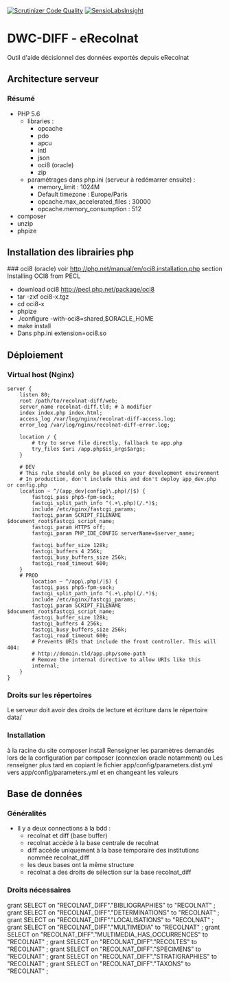 [![Scrutinizer Code Quality](https://scrutinizer-ci.com/g/e-ReColNat/recolnat-diff/badges/quality-score.png?b=master)](https://scrutinizer-ci.com/g/e-ReColNat/recolnat-diff/?branch=master) [![SensioLabsInsight](https://insight.sensiolabs.com/projects/9912d656-fcc3-46d7-b414-3b243b3501b1/mini.png)](https://insight.sensiolabs.com/projects/9912d656-fcc3-46d7-b414-3b243b3501b1)

# DWC-DIFF - eRecolnat
Outil d'aide décisionnel des données exportés depuis eRecolnat

## Architecture serveur
### Résumé
* PHP 5.6
    * libraries : 
        * opcache
        * pdo
        * apcu
        * intl
        * json
        * oci8 (oracle)
        * zip
    * paramétrages dans php.ini (serveur à redémarrer ensuite) : 
        * memory_limit : 1024M
        * Default timezone : Europe/Paris
        * opcache.max_accelerated_files : 30000
        * opcache.memory_consumption : 512
* composer
* unzip
* phpize

## Installation des librairies php 
### oci8 (oracle)
voir http://php.net/manual/en/oci8.installation.php section Installing OCI8 from PECL
* download oci8 http://pecl.php.net/package/oci8
* tar -zxf oci8-x.tgz
* cd oci8-x
* phpize
* ./configure -with-oci8=shared,$ORACLE_HOME
* make install
* Dans php.ini extension=oci8.so

## Déploiement
### Virtual host (Nginx)

    server {
        listen 80;
        root /path/to/recolnat-diff/web;
        server_name recolnat-diff.tld; # à modifier
        index index.php index.html;
        access_log /var/log/nginx/recolnat-diff-access.log;
        error_log /var/log/nginx/recolnat-diff-error.log;
        
        location / {
            # try to serve file directly, fallback to app.php
            try_files $uri /app.php$is_args$args;
        }

        # DEV
        # This rule should only be placed on your development environment
        # In production, don't include this and don't deploy app_dev.php or config.php
        location ~ ^/(app_dev|config)\.php(/|$) {
            fastcgi_pass php5-fpm-sock;
            fastcgi_split_path_info ^(.+\.php)(/.*)$;
            include /etc/nginx/fastcgi_params;
            fastcgi_param SCRIPT_FILENAME $document_root$fastcgi_script_name;
            fastcgi_param HTTPS off;
            fastcgi_param PHP_IDE_CONFIG serverName=$server_name;
            
            fastcgi_buffer_size 128k;
            fastcgi_buffers 4 256k;
            fastcgi_busy_buffers_size 256k;
            fastcgi_read_timeout 600;
        }
        # PROD
            location ~ ^/app\.php(/|$) {
            fastcgi_pass php5-fpm-sock;
            fastcgi_split_path_info ^(.+\.php)(/.*)$;
            include /etc/nginx/fastcgi_params;
            fastcgi_param SCRIPT_FILENAME $document_root$fastcgi_script_name;
            fastcgi_buffer_size 128k;
            fastcgi_buffers 4 256k;
            fastcgi_busy_buffers_size 256k;
            fastcgi_read_timeout 600;
            # Prevents URIs that include the front controller. This will 404:
            # http://domain.tld/app.php/some-path
            # Remove the internal directive to allow URIs like this
            internal;
        }
    }    
    
### Droits sur les répertoires
Le serveur doit avoir des droits de lecture et écriture dans le répertoire data/

### Installation
à la racine du site
composer install
Renseigner les paramètres demandés lors de la configuration par composer (connexion oracle notamment) ou
Les renseigner plus tard en copiant le fichier app/config/parameters.dist.yml vers app/config/parameters.yml et en changeant les valeurs

## Base de données
### Généralités
* Il y a deux connections à la bdd :
    * recolnat et diff (base buffer)
    * recolnat accède à la base centrale de recolnat
    * diff accède uniquement à la base temporaire des institutions nommée recolnat_diff
    * les deux bases ont la même structure
    * recolnat a des droits de sélection sur la base recolnat_diff

### Droits nécessaires
grant SELECT on "RECOLNAT_DIFF"."BIBLIOGRAPHIES" to "RECOLNAT" ;
grant SELECT on "RECOLNAT_DIFF"."DETERMINATIONS" to "RECOLNAT" ;
grant SELECT on "RECOLNAT_DIFF"."LOCALISATIONS" to "RECOLNAT" ;
grant SELECT on "RECOLNAT_DIFF"."MULTIMEDIA" to "RECOLNAT" ;
grant SELECT on "RECOLNAT_DIFF"."MULTIMEDIA_HAS_OCCURRENCES" to "RECOLNAT" ;
grant SELECT on "RECOLNAT_DIFF"."RECOLTES" to "RECOLNAT" ;
grant SELECT on "RECOLNAT_DIFF"."SPECIMENS" to "RECOLNAT" ;
grant SELECT on "RECOLNAT_DIFF"."STRATIGRAPHIES" to "RECOLNAT" ;
grant SELECT on "RECOLNAT_DIFF"."TAXONS" to "RECOLNAT" ;
